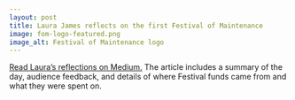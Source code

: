 ```yaml
---
layout: post
title: Laura James reflects on the first Festival of Maintenance
image: fom-logo-featured.png
image_alt: Festival of Maintenance logo
---
```


[Read Laura’s reflections on Medium.](https://medium.com/@lbjames/the-first-festival-of-maintenance-6a59932dba62) The article includes a summary of the day, audience feedback, and details of where Festival funds came from and what they were spent on.
